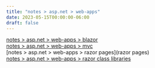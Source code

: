 ```yaml
---
title: "notes > asp.net > web-apps"
date: 2023-05-15T00:00:00-06:00
draft: false
---
```


[notes > asp.net > web-apps > blazor](blazor)  
[notes > asp.net > web-apps > mvc](mvc)  
[notes > asp.net > web-apps > razor pages](razor pages)  
[notes > asp.net > web-apps > razor class libraries](razor-class-libraries.md)  
